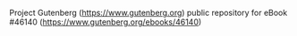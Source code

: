 Project Gutenberg (https://www.gutenberg.org) public repository for eBook #46140 (https://www.gutenberg.org/ebooks/46140)
